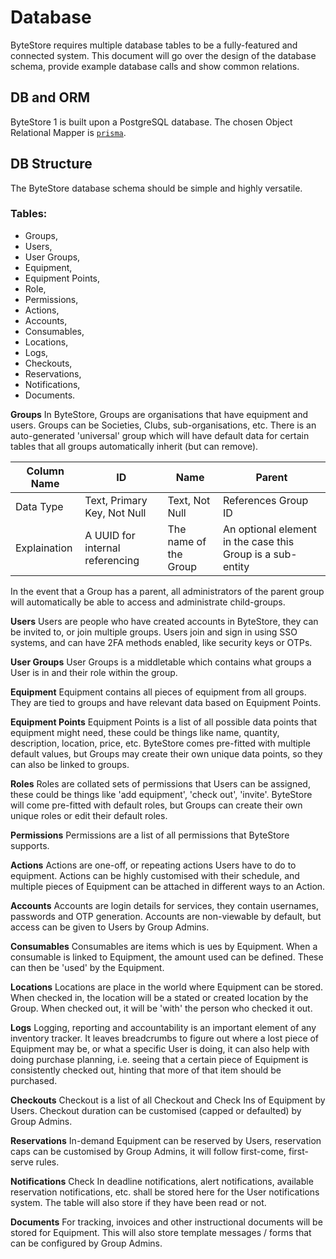 # Database

ByteStore requires multiple database tables to be a fully-featured and connected system. This document will go over the design of the database schema, provide example database calls and show common relations.

## DB and ORM
ByteStore 1 is built upon a PostgreSQL database.
The chosen Object Relational Mapper is [`prisma`](https://www.prisma.io/).

## DB Structure
The ByteStore database schema should be simple and highly versatile.

### Tables:
- Groups,
- Users,
- User Groups,
- Equipment,
- Equipment Points,
- Role,
- Permissions,
- Actions,
- Accounts,
- Consumables,
- Locations,
- Logs,
- Checkouts,
- Reservations,
- Notifications,
- Documents.

**Groups**
In ByteStore, Groups are organisations that have equipment and users. Groups can be Societies, Clubs, sub-organisations, etc.
There is an auto-generated 'universal' group which will have default data for certain tables that all groups automatically inherit (but can remove).

| Column Name  | ID                              | Name                  | Parent                                                     |
|--------------|---------------------------------|-----------------------|------------------------------------------------------------|
| Data Type    | Text, Primary Key, Not Null     | Text, Not Null        | References Group ID                                        |
| Explaination | A UUID for internal referencing | The name of the Group | An optional element in the case this Group is a sub-entity |

In the event that a Group has a parent, all administrators of the parent group will automatically be able to access and administrate child-groups.

**Users**
Users are people who have created accounts in ByteStore, they can be invited to, or join multiple groups. Users join and sign in using SSO systems, and can have 2FA methods enabled, like security keys or OTPs.

**User Groups**
User Groups is a middletable which contains what groups a User is in and their role within the group.

**Equipment**
Equipment contains all pieces of equipment from all groups. They are tied to groups and have relevant data based on Equipment Points.

**Equipment Points**
Equipment Points is a list of all possible data points that equipment might need, these could be things like name, quantity, description, location, price, etc. ByteStore comes pre-fitted with multiple default values, but Groups may create their own unique data points, so they can also be linked to groups.

**Roles**
Roles are collated sets of permissions that Users can be assigned, these could be things like 'add equipment', 'check out', 'invite'. ByteStore will come pre-fitted with default roles, but Groups can create their own unique roles or edit their default roles.

**Permissions**
Permissions are a list of all permissions that ByteStore supports.

**Actions**
Actions are one-off, or repeating actions Users have to do to equipment. Actions can be highly customised with their schedule, and multiple pieces of Equipment can be attached in different ways to an Action.

**Accounts**
Accounts are login details for services, they contain usernames, passwords and OTP generation. Accounts are non-viewable by default, but access can be given to Users by Group Admins.

**Consumables**
Consumables are items which is ues by Equipment. When a consumable is linked to Equipment, the amount used can be defined. These can then be 'used' by the Equipment.

**Locations**
Locations are place in the world where Equipment can be stored. When checked in, the location will be a stated or created location by the Group. When checked out, it will be 'with' the person who checked it out.

**Logs**
Logging, reporting and accountability is an important element of any inventory tracker. It leaves breadcrumbs to figure out where a lost piece of Equipment may be, or what a specific User is doing, it can also help with doing purchase planning, i.e. seeing that a certain piece of Equipment is consistently checked out, hinting that more of that item should be purchased.

**Checkouts**
Checkout is a list of all Checkout and Check Ins of Equipment by Users. Checkout duration can be customised (capped or defaulted) by Group Admins.

**Reservations**
In-demand Equipment can be reserved by Users, reservation caps can be customised by Group Admins, it will follow first-come, first-serve rules.

**Notifications**
Check In deadline notifications, alert notifications, available reservation notifications, etc. shall be stored here for the User notifications system. The table will also store if they have been read or not.

**Documents**
For tracking, invoices and other instructional documents will be stored for Equipment. This will also store template messages / forms that can be configured by Group Admins.
